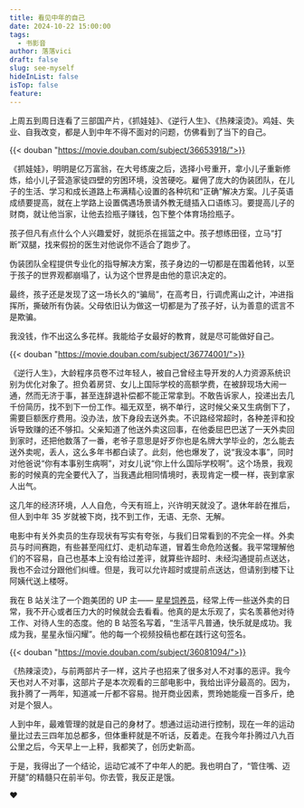 ```yaml
---
title: 看见中年的自己
date: 2024-10-22 15:00:00
tags:
  - 书影音
author: 落落vici
draft: false
slug: see-myself
hideInList: false
isTop: false
feature:
---
```

上周五到周日连看了三部国产片，《抓娃娃》、《逆行人生》、《热辣滚烫》。鸡娃、失业、自我改变，都是人到中年不得不面对的问题，仿佛看到了当下的自己。

{{< douban "https://movie.douban.com/subject/36653918/">}}

《抓娃娃》，明明是亿万富翁，在大号练废之后，选择小号重开，拿小儿子重新修炼，给小儿子营造家徒四壁的穷困环境，没苦硬吃。雇佣了庞大的伪装团队，在儿子的生活、学习和成长道路上布满精心设置的各种坑和“正确”解决方案。儿子英语成绩要提高，就在上学路上设置偶遇场景请外教无缝插入口语练习。要提高儿子的财商，就让他当家，让他去捡瓶子赚钱，包下整个体育场捡瓶子。

孩子但凡有点什么个人兴趣爱好，就扼杀在摇篮之中。孩子想练田径，立马“打断”双腿，找来假扮的医生对他说你不适合了跑步了。

伪装团队全程提供专业化的指导解决方案，孩子身边的一切都是在围着他转，以至于孩子的世界观都崩塌了，认为这个世界是由他的意识决定的。

最终，孩子还是发现了这一场长久的“骗局”，在高考日，行调虎离山之计，冲进指挥所，撕破所有伪装。父母依旧认为做这一切都是为了孩子好，认为善意的谎言不是欺骗。

我没钱，作不出这么多花样。我能给子女最好的教育，就是尽可能做好自己。

{{< douban "https://movie.douban.com/subject/36774001/">}}

《逆行人生》，大龄程序员卷不过年轻人，被自己曾经主导开发的人力资源系统识别为优化对象了。担负着房贷、女儿上国际学校的高额学费，在被辞现场大闹一通，然而无济于事，甚至连辞退补偿都不能正常拿到。不敢告诉家人，投递出去几千份简历，找不到下一份工作。福无双至，祸不单行，这时候父亲又生病倒下了，需要巨额医疗费用。没办法，放下身段去送外卖。不识路经常超时，各种差评和投诉导致赚的还不够扣。父亲知道了他送外卖这回事，在他委屈巴巴送了一天外卖回到家时，还把他数落了一番，老爷子意思是好歹你也是名牌大学毕业的，怎么能去送外卖呢，丢人，这么多年书都白读了。此刻，他也爆发了，说“我没本事”，同时对他爸说“你有本事别生病啊”，对女儿说“你上什么国际学校啊”。这个场景，我观影的时候真的完全要代入了，当我遇此相同情境时，表现肯定一模一样，丧到拿家人出气。

这几年的经济环境，人人自危，今天有班上，兴许明天就没了。退休年龄在推后，但人到中年 35 岁就被下岗，找不到工作，无语、无奈、无解。

电影中有关外卖员的生存现状有写实有夸张，与我们日常看到的不完全一样。外卖员与时间赛跑，有些甚至闯红灯、走机动车道，冒着生命危险送餐。我平常理解他们的不容易，自己也基本上没有给过差评，就算些许超时、未经沟通提前点送达，我也不会过分跟他们纠缠。但是，我可以允许超时或提前点送达，但请别到楼下让阿姨代送上楼呀。

我在 B 站关注了一个跑美团的 UP 主—— [星星饲养员](https://space.bilibili.com/16499450)，经常上传一些送外卖的日常，我不开心或者压力大的时候就会去看看。他真的是太乐观了，实名羡慕他对待工作、对待人生的态度。他的 B 站签名写着，“生活平凡普通，快乐就是成功。我成为我，星星永恒闪耀”。他的每一个视频投稿也都在践行这句签名。

{{< douban "https://movie.douban.com/subject/36081094/">}}

《热辣滚烫》，与前两部片子一样，这片子也招来了很多对人不对事的恶评。我今天也对人不对事，这部片子是本次观看的三部电影中，我给出评分最高的。因为，我扑腾了一两年，知道减一斤都不容易。抛开商业因素，贾玲她能瘦一百多斤，绝对是个狠人。

人到中年，最难管理的就是自己的身材了。想通过运动进行控制，现在一年的运动量比过去三四年加总都多，但体重秤就是不听话，反着走。在我今年扑腾过八九百公里之后，今天早上一上秤，我都笑了，创历史新高。

于是，我得出了一个结论，运动它减不了中年人的肥。我也明白了，“管住嘴、迈开腿”的精髓只在前半句。你去管，我反正是饿。

❤